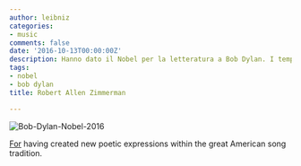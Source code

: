 ```yaml
---
author: leibniz
categories:
- music
comments: false
date: '2016-10-13T00:00:00Z'
description: Hanno dato il Nobel per la letteratura a Bob Dylan. I tempi cambiano.
tags:
- nobel
- bob dylan
title: Robert Allen Zimmerman

---
```

![Bob-Dylan-Nobel-2016](/images/vault/bobdylan.png)

[For](https://www.theguardian.com/books/2016/oct/13/bob-dylan-wins-2016-nobel-prize-in-literature) having created new poetic expressions within the great American song tradition.
